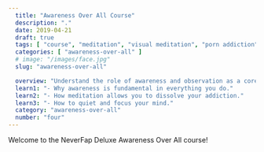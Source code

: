 ```yaml
---
  title: "Awareness Over All Course"
  description: "."
  date: 2019-04-21
  draft: true
  tags: [ "course", "meditation", "visual meditation", "porn addiction", "addiction", "awareness", "awareness exercises", "perspective", "nofap", "neverfap", "neverfap deluxe" ]
  categories: [ "awareness-over-all" ]
  # image: "/images/face.jpg"
  slug: "awareness-over-all"

  overview: "Understand the role of awareness and observation as a core strategy towards overcoming porn addiction."
  learn1: "- Why awareness is fundamental in everything you do."
  learn2: "- How meditation allows you to dissolve your addiction."
  learn3: "- How to quiet and focus your mind."
  category: "awareness-over-all"
  number: "four"
---
```


Welcome to the NeverFap Deluxe Awareness Over All course!


